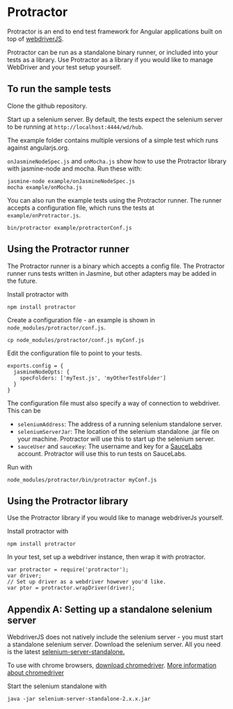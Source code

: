 Protractor
==========

Protractor is an end to end test framework for Angular applications built on top of [webdriverJS](https://code.google.com/p/selenium/wiki/WebDriverJs). 

Protractor can be run as a standalone binary runner, or included into your tests as a library. Use Protractor as a library if you would like to manage WebDriver and your test setup yourself.


To run the sample tests
-----------------------

Clone the github repository.

Start up a selenium server. By default, the tests expect the selenium server to be running at `http://localhost:4444/wd/hub`.

The example folder contains multiple versions of a simple test which runs against angularjs.org. 

`onJasmineNodeSpec.js` and `onMocha.js` show how to use the Protractor library with jasmine-node and mocha. Run these with:

    jasmine-node example/onJasmineNodeSpec.js
    mocha example/onMocha.js

You can also run the example tests using the Protractor runner. The runner accepts a configuration file, which runs the tests at `example/onProtractor.js`.

    bin/protractor example/protractorConf.js

Using the Protractor runner
---------------------------

The Protractor runner is a binary which accepts a config file. The Protractor runner runs tests written in Jasmine, but other adapters may be added in the future.

Install protractor with

    npm install protractor

Create a configuration file - an example is shown in `node_modules/protractor/conf.js`.

    cp node_modules/protractor/conf.js myConf.js

Edit the configuration file to point to your tests.

    exports.config = {
      jasmineNodeOpts: {
        specFolders: ['myTest.js', 'myOtherTestFolder']
      }
    }

The configuration file must also specify a way of connection to webdriver. This can be
 *   `seleniumAddress`: The address of a running selenium standalone server.
 *   `seleniumServerJar`: The location of the selenium standalone .jar file on your machine. Protractor will use this to start up the selenium server.
 *   `sauceUser` and `sauceKey`: The username and key for a [SauceLabs](http://www.saucelabs.com) account. Protractor will use this to run tests on SauceLabs.

Run with

    node_modules/protractor/bin/protractor myConf.js


Using the Protractor library
----------------------------

Use the Protractor library if you would like to manage webdriverJs yourself.

Install protractor with

    npm install protractor

In your test, set up a webdriver instance, then wrap it with protractor.

    var protractor = require('protractor');
    var driver;
    // Set up driver as a webdriver however you'd like.
    var ptor = protractor.wrapDriver(driver);


Appendix A: Setting up a standalone selenium server
---------------------------------------------------

WebdriverJS does not natively include the selenium server - you must start a standalone selenium server.
Download the selenium server. All you need is the latest [selenium-server-standalone.](https://code.google.com/p/selenium/downloads/list)

To use with chrome browsers, [download chromedriver](https://code.google.com/p/chromedriver/downloads/list).
[More information about chromedriver](https://code.google.com/p/selenium/wiki/ChromeDriver)

Start the selenium standalone with 

    java -jar selenium-server-standalone-2.x.x.jar
